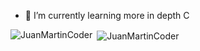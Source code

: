 
<!--
**JuanMartinCoder/JuanMartinCoder** is a ✨ _special_ ✨ repository because its `README.md` (this file) appears on your GitHub profile.

Here are some ideas to get you started:

- 🔭 I’m currently working on ...

- 👯 I’m looking to collaborate on ...
- 🤔 I’m looking for help with ...
- 💬 Ask me about ...
- 📫 How to reach me: ...
- 😄 Pronouns: ...
- ⚡ Fun fact: ...
-->

- 🌱 I’m currently learning more in depth C


<p><img align="left" src="https://github-readme-stats.vercel.app/api/top-langs?username=JuanMartinCoder&show_icons=true&locale=es&layout=compact" alt="JuanMartinCoder" /></p>

<p>&nbsp;<img align="center" src="https://github-readme-stats.vercel.app/api?username=JuanMartinCoder&show_icons=true" alt="JuanMartinCoder" /></p>
